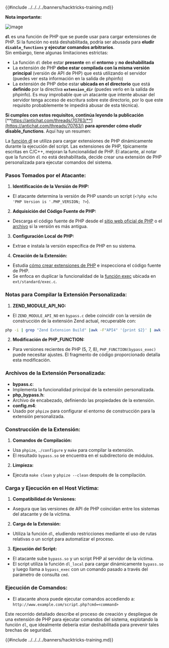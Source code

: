 {{#include ../../../../banners/hacktricks-training.md}}

**Nota importante:**

![image](https://user-images.githubusercontent.com/84577967/174675487-a4c4ca06-194f-4725-85af-231a2f35d56c.png)

**`dl`** es una función de PHP que se puede usar para cargar extensiones de PHP. Si la función no está deshabilitada, podría ser abusada para **eludir `disable_functions` y ejecutar comandos arbitrarios**.\
Sin embargo, tiene algunas limitaciones estrictas:

- La función `dl` debe estar **presente** en el **entorno** y **no deshabilitada**
- La extensión de PHP **debe estar compilada con la misma versión principal** (versión de API de PHP) que está utilizando el servidor (puedes ver esta información en la salida de phpinfo)
- La extensión de PHP debe estar **ubicada en el directorio** que está **definido** por la directiva **`extension_dir`** (puedes verlo en la salida de phpinfo). Es muy improbable que un atacante que intente abusar del servidor tenga acceso de escritura sobre este directorio, por lo que este requisito probablemente te impedirá abusar de esta técnica).

**Si cumples con estos requisitos, continúa leyendo la publicación** [**https://antichat.com/threads/70763/**](https://antichat.com/threads/70763/) **para aprender cómo eludir disable_functions**. Aquí hay un resumen:

La [función dl](http://www.php.net/manual/en/function.dl.php) se utiliza para cargar extensiones de PHP dinámicamente durante la ejecución del script. Las extensiones de PHP, típicamente escritas en C/C++, mejoran la funcionalidad de PHP. El atacante, al notar que la función `dl` no está deshabilitada, decide crear una extensión de PHP personalizada para ejecutar comandos del sistema.

### Pasos Tomados por el Atacante:

1. **Identificación de la Versión de PHP:**

- El atacante determina la versión de PHP usando un script (`<?php echo 'PHP Version is '.PHP_VERSION; ?>`).

2. **Adquisición del Código Fuente de PHP:**

- Descarga el código fuente de PHP desde el [sitio web oficial de PHP](http://www.php.net/downloads.php) o el [archivo](http://museum.php.net) si la versión es más antigua.

3. **Configuración Local de PHP:**

- Extrae e instala la versión específica de PHP en su sistema.

4. **Creación de la Extensión:**
- Estudia [cómo crear extensiones de PHP](http://www.php.net/manual/en/zend.creating.php) e inspecciona el código fuente de PHP.
- Se enfoca en duplicar la funcionalidad de la [función exec](http://www.php.net/manual/en/function.exec.php) ubicada en `ext/standard/exec.c`.

### Notas para Compilar la Extensión Personalizada:

1. **ZEND_MODULE_API_NO:**

- El `ZEND_MODULE_API_NO` en `bypass.c` debe coincidir con la versión de construcción de la extensión Zend actual, recuperable con:
```bash
php -i | grep "Zend Extension Build" |awk -F"API4" '{print $2}' | awk -F"," '{print $1}'
```

2. **Modificación de PHP_FUNCTION:**
- Para versiones recientes de PHP (5, 7, 8), `PHP_FUNCTION(bypass_exec)` puede necesitar ajustes. El fragmento de código proporcionado detalla esta modificación.

### Archivos de la Extensión Personalizada:

- **bypass.c**:
- Implementa la funcionalidad principal de la extensión personalizada.
- **php_bypass.h**:
- Archivo de encabezado, definiendo las propiedades de la extensión.
- **config.m4**:
- Usado por `phpize` para configurar el entorno de construcción para la extensión personalizada.

### Construcción de la Extensión:

1. **Comandos de Compilación:**

- Usa `phpize`, `./configure` y `make` para compilar la extensión.
- El resultado `bypass.so` se encuentra en el subdirectorio de módulos.

2. **Limpieza:**
- Ejecuta `make clean` y `phpize --clean` después de la compilación.

### Carga y Ejecución en el Host Víctima:

1. **Compatibilidad de Versiones:**

- Asegura que las versiones de API de PHP coincidan entre los sistemas del atacante y de la víctima.

2. **Carga de la Extensión:**

- Utiliza la función `dl`, eludiendo restricciones mediante el uso de rutas relativas o un script para automatizar el proceso.

3. **Ejecución del Script:**
- El atacante sube `bypass.so` y un script PHP al servidor de la víctima.
- El script utiliza la función `dl_local` para cargar dinámicamente `bypass.so` y luego llama a `bypass_exec` con un comando pasado a través del parámetro de consulta `cmd`.

### Ejecución de Comandos:

- El atacante ahora puede ejecutar comandos accediendo a: `http://www.example.com/script.php?cmd=<command>`

Este recorrido detallado describe el proceso de creación y despliegue de una extensión de PHP para ejecutar comandos del sistema, explotando la función `dl`, que idealmente debería estar deshabilitada para prevenir tales brechas de seguridad.

{{#include ../../../../banners/hacktricks-training.md}}
